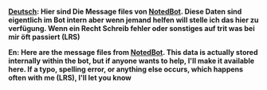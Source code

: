 **[Deutsch](https://de.wikipedia.org/wiki/Flagge_Deutschlands#/media/Datei:Flag_of_Germany.svg): Hier sind Die Message files von [NotedBot](https://twitch.tv/notedbot). Diese Daten sind eigentlich im Bot intern aber wenn jemand helfen will stelle ich das hier zu verfügung. Wenn ein Recht Schreib fehler oder sonstiges auf trit was bei mir öft passiert (LRS)**

**En: Here are the message files from [NotedBot](https://twitch.tv/notedbot). This data is actually stored internally within the bot, but if anyone wants to help, I'll make it available here. If a typo, spelling error, or anything else occurs, which happens often with me (LRS), I'll let you know**
